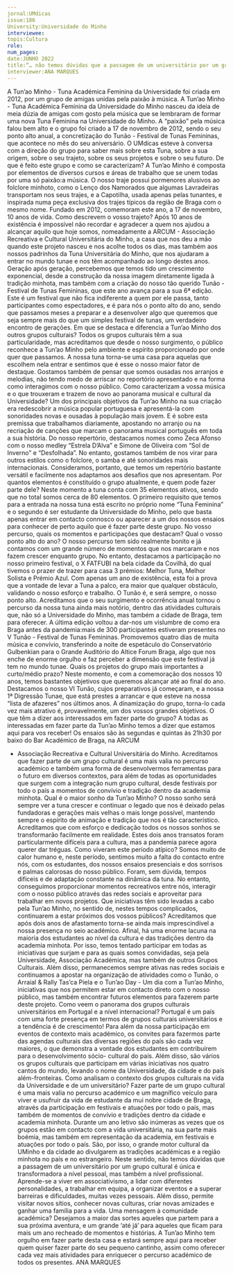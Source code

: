 ```yaml
---
jornal:UMdicas
issue:186
University:Universidade do Minho
interviewee:
topis:Cultura
role:
num_pages:
date:JUNHO 2022
title:“… não temos dúvidas que a passagem de um universitário por um grupo cultural é única e transformadora ...”
interviewer:ANA MARQUES
---
```

A Tun’ao Minho - Tuna Académica Feminina da Universidade foi criada em 2012, por um
grupo de amigas unidas pela paixão à música.
A Tun’ao Minho - Tuna Académica
Feminina da Universidade do Minho
nasceu da ideia de meia dúzia de amigas
com gosto pela música que se lembraram
de formar uma nova Tuna Feminina na
Universidade do Minho. A “paixão” pela
música falou bem alto e o grupo foi criado
a 17 de novembro de 2012, sendo o seu
ponto alto anual, a concretização do
Tunão - Festival de Tunas Femininas,
que acontece no mês do seu aniversário.
O UMdicas esteve à conversa com a
direção do grupo para saber mais sobre
esta Tuna, sobre a sua origem, sobre o
seu trajeto, sobre os seus projetos e sobre
o seu futuro.
De que é feito este grupo e como se
caracterizam?
A Tun’ao Minho é composta por
elementos de diversos cursos e áreas de
trabalho que se unem todas por uma só
paixão:a música.
O nosso traje possui pormenores alusivos
ao folclore minhoto, como o Lenço dos
Namorados que algumas Lavradeiras
transportam nos seus trajes, e a Capotilha,
usada apenas pelas tunantes, e inspirada
numa peça exclusiva dos trajes típicos
da região de Braga com o mesmo nome.
Fundado em 2012, comemoram este ano,
a 17 de novembro, 10 anos de vida. Como
descrevem o vosso trajeto?
Após 10 anos de existência é impossível
não recordar e agradecer a quem nos
ajudou a alcançar aquilo que hoje somos,
nomeadamente a ARCUM - Associação
Recreativa e Cultural Universitária do
Minho, a casa que nos deu a mão quando
este projeto nasceu e nos acolhe todos os
dias, mas também aos nossos padrinhos
da Tuna Universitária do Minho, que nos
ajudaram a entrar no mundo tunae e nos
têm acompanhado ao longo destes anos.
Geração após geração, percebemos que
temos tido um crescimento exponencial,
desde a construção da nossa imagem
diretamente ligada à tradição minhota,
mas também com a criação do nosso
tão querido Tunão - Festival de Tunas
Femininas, que este ano avança para a
sua 6ª edição. Este é um festival que não
fica indiferente a quem por ele passa,
tanto participantes como espectadores,
e é para nós o ponto alto do ano, sendo
que passamos meses a preparar e a
desenvolver algo que queremos que seja
sempre mais do que um simples festival
de tunas, um verdadeiro encontro de
gerações.
Em que se destaca e diferencia a Tun’ao
Minho dos outros grupos culturais?
Todos os grupos culturais têm a sua
particularidade, mas acreditamos que
desde o nosso surgimento, o público
reconhece a Tun’ao Minho pelo ambiente
e espírito proporcionado por
onde quer que passamos. A nossa tuna
torna-se uma casa para aquelas que
escolhem nela entrar e sentimos que é
esse o nosso maior fator de destaque.
Gostamos também de pensar que somos
ousadas nos arranjos e melodias, não
tendo medo de arriscar no reportório
apresentado e na forma como interagimos
com o nosso público.
Como caracterizam a vossa música
e o que trouxeram e trazem de novo
ao panorama musical e cultural da
Universidade?
Um dos principais objetivos da Tun’ao
Minho na sua criação era redescobrir a
música popular portuguesa e apresentá-la
com sonoridades novas e ousadas à
população mais jovem.
E é sobre esta premissa que trabalhamos
diariamente, apostando no arranjo ou
na recriação de canções que marcam o
panorama musical português em toda
a sua história. Do nosso repertório,
destacamos nomes como Zeca Afonso
com o nosso medley “Estrela D’Alva” e
Simone de Oliveira com “Sol de Inverno”
e “Desfolhada”.
No entanto, gostamos também de
nos virar para outros estilos como o
folclore, o samba e até sonoridades mais
internacionais. Consideramos, portanto,
que temos um repertório bastante versátil
e facilmente nos adaptamos aos desafios
que nos apresentam.
Por quantos elementos é constituído o
grupo atualmente, e quem pode fazer
parte dele?
Neste momento a tuna conta com 35
elementos ativos, sendo que no total
somos cerca de 80 elementos.
O primeiro requisito que temos para a
entrada na nossa tuna está escrito no
próprio nome “Tuna Feminina” e o
segundo é ser estudante da Universidade
do Minho, pelo que basta apenas entrar
em contacto connosco ou aparecer a um
dos nossos ensaios para conhecer de perto
aquilo que é fazer parte deste grupo.
No vosso percurso, quais os momentos e
participações que destacam? Qual o vosso
ponto alto do ano?
O nosso percurso tem sido realmente
bonito e já contamos com um grande
número de momentos que nos marcaram
e nos fazem crescer enquanto grupo.
No entanto, destacamos a participação no
nosso primeiro festival, o X FATFUBI na
bela cidade da Covilhã, do qual tivemos
o prazer de trazer para casa 3 prémios:
Melhor Tuna, Melhor Solista e Prémio
Azul. Com apenas um ano de existência,
esta foi a prova que a vontade de levar
a Tuna a palco, era maior que qualquer
obstáculo, validando o nosso esforço e
trabalho.
O Tunão é, e será sempre, o nosso ponto
alto. Acreditamos que o seu surgimento
e ocorrência anual tornou o percurso da
nossa tuna ainda mais notório, dentro
das atividades culturais que, não só a
Universidade do Minho, mas também a
cidade de Braga, tem para oferecer.
A última edição voltou a dar-nos um
vislumbre de como era Braga antes da
pandemia:mais de 300 participantes
estiveram presentes no V Tunão - Festival
de Tunas Femininas. Promovemos
quatro dias de muita música e convívio,
transferindo a noite de espetáculo do
Conservatório Gulbenkian para o Grande
Auditório do Altice Forum Braga, algo
que nos enche de enorme orgulho e faz
perceber a dimensão que este festival já
tem no mundo tunae.
Quais os projetos do grupo mais
importantes a curto/médio prazo?
Neste momento, e com a comemoração
dos nossos 10 anos, temos bastantes
objetivos que queremos alcançar até
ao final do ano. Destacamos o nosso VI
Tunão, cujos preparativos já começaram,
e a nossa 1ª Digressão Tunae, que está
prestes a arrancar e que esteve na nossa
“lista de afazeres” nos últimos anos.
A dinamização do grupo, torna-lo cada
vez mais atrativo é, provavelmente, um
dos vossos grandes objetivos. O que têm
a dizer aos interessados em fazer parte
do grupo?
A todas as interessadas em fazer parte da
Tun’ao Minho temos a dizer que estamos
aqui para vos receber! Os ensaios são às
segundas e quintas às 21h30 por baixo
do Bar Académico de Braga, na ARCUM
- Associação Recreativa e Cultural
Universitária do Minho.
Acreditamos que fazer parte de um grupo
cultural é uma mais valia no percurso
académico e também uma forma de
desenvolvermos ferramentas para o
futuro em diversos contextos, para
além de todas as oportunidades que
surgem com a integração num grupo
cultural, desde festivais por todo o país
a momentos de convívio e tradição dentro
da academia minhota.
Qual é o maior sonho da Tun’ao Minho?
O nosso sonho será sempre ver a tuna
crescer e continuar o legado que nos é
deixado pelas fundadoras e gerações mais
velhas o mais longe possível, mantendo
sempre o espírito de animação e tradição
que nos é tão característico.
Acreditamos que com esforço e dedicação
todos os nossos sonhos se transformarão
facilmente em realidade.
Estes dois anos transatos foram
particularmente difíceis para a cultura,
mas a pandemia parece agora querer
dar tréguas. Como viveram este período
atípico?
Somos muito de calor humano e, neste
período, sentimos muito a falta do
contacto entre nós, com os estudantes,
dos nossos ensaios presenciais e dos
sorrisos e palmas calorosas do nosso
público. Foram, sem dúvida, tempos
difíceis e de adaptação constante
na dinâmica da tuna. No entanto,
conseguimos proporcionar momentos
recreativos entre nós, interagir com o
nosso público através das redes sociais
e aproveitar para trabalhar em novos
projetos.
Que iniciativas têm sido levadas a cabo
pela Tun’ao Minho, no sentido de, nestes
tempos complicados, continuarem a
estar próximos dos vossos públicos?
Acreditamos que após dois anos de
afastamento torna-se ainda mais
imprescindível a nossa presença no
seio académico. Afinal, há uma enorme
lacuna na maioria dos estudantes ao
nível da cultura e das tradições dentro
da academia minhota.
Por isso, temos tentado participar em
todas as iniciativas que surjam e para
as quais somos convidadas, seja pela
Universidade, Associação Académica,
mas também de outros Grupos Culturais.
Além disso, permanecemos sempre ativas
nas redes sociais e continuamos a apostar
na organização de atividades como o
Tunão, o Arraial & Rally Tas’ca Piela e
o Tun’ao Day - Um dia com a Tun’ao
Minho, iniciativas que nos permitem estar
em contacto direto com o nosso público,
mas também encontrar futuros elementos
para fazerem parte deste projeto.
Como veem o panorama dos grupos
culturais universitários em Portugal e a
nível internacional?
Portugal é um país com uma forte
presença em termos de grupos culturais
universitários e a tendência é de
crescimento!
Para além da nossa participação em
eventos de contexto mais académico,
os convites para fazermos parte das
agendas culturais das diversas regiões
do país são cada vez maiores, o que
demonstra a vontade dos estudantes em
contribuírem para o desenvolvimento
sócio- cultural do país. Além disso, são
vários os grupos culturais que participam
em várias iniciativas nos quatro cantos do
mundo, levando o nome da Universidade,
da cidade e do país além-fronteiras.
Como analisam o contexto dos grupos
culturais na vida da Universidade e de
um universitário?
Fazer parte de um grupo cultural é uma
mais valia no percurso académico e um
magnífico veículo para viver e usufruir
da vida de estudante da mui nobre
cidade de Braga, através da participação
em festivais e atuações por todo o país,
mas também de momentos de convívio
e tradições dentro da cidade e academia
minhota.
Durante um ano letivo são inúmeras as
vezes que os grupos estão em contacto
com a vida universitária, na sua
parte mais boémia, mas também em
representação da academia, em festivais
e atuações por todo o país. São, por isso,
o grande motor cultural da UMinho e
da cidade ao divulgarem as tradições
académicas e a região minhota no país e
no estrangeiro.
Neste sentido, não temos dúvidas que a
passagem de um universitário por um
grupo cultural é única e transformadora
a nível pessoal, mas também a nível
profissional.
Aprende-se a viver em associativismo,
a lidar com diferentes personalidades, a
trabalhar em equipa, a organizar eventos
e a superar barreiras e dificuldades,
muitas vezes pessoais. Além disso,
permite visitar novos sítios, conhecer
novas culturas, criar novas amizades e
ganhar uma família para a vida.
Uma mensagem à comunidade
académica?
Desejamos a maior das sortes aqueles que
partem para a sua próxima aventura, e
um grande ‘até já’ para aqueles que ficam
para mais um ano recheado de momentos
e histórias. A Tun’ao Minho tem orgulho
em fazer parte desta casa e estará sempre
aqui para receber quem quiser fazer parte
do seu pequeno cantinho, assim como
oferecer cada vez mais atividades para
enriquecer o percurso académico de todos
os presentes.
ANA MARQUES